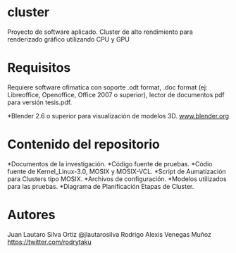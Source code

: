 cluster
=======

Proyecto de software aplicado. Cluster de alto rendimiento para renderizado gráfico utilizando CPU y GPU


Requisitos
==========
Requiere  software ofimatica con soporte .odt format, .doc format (ej: Libreoffice, Openoffice, Office 2007 o superior), lector de documentos pdf para versión tesis.pdf.

*Blender 2.6 o superior para visualización de modelos 3D. www.blender.org


Contenido del repositorio
=========================

*Documentos de la investigación.
*Código fuente de pruebas.
*Códio fuente de Kernel_Linux-3.0, MOSIX y MOSIX-VCL.
*Script de Aumatización para Clusters tipo MOSIX.
*Archivos de configuración.
*Modelos utilizados para las pruebas.
*Diagrama de Planificación Etapas de Cluster.

Autores
=======
Juan Lautaro Silva Ortiz @jlautarosilva
Rodrigo Alexis Venegas Muñoz https://twitter.com/rodrytaku
